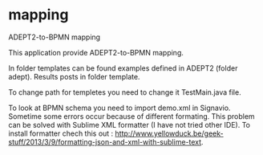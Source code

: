 mapping
=======

ADEPT2-to-BPMN mapping

This application provide ADEPT2-to-BPMN mapping.

In folder templates can be found examples defined in ADEPT2 (folder adept).
Results posts in folder template. 

To change path for templetes you need to change it TestMain.java file.

To look at BPMN schema you need to import demo.xml in Signavio.
Sometime some errors occur because of different formating.
This problem can be solved with Sublime XML formatter (I have not tried other IDE). 
To install formatter chech this out : http://www.yellowduck.be/geek-stuff/2013/3/9/formatting-json-and-xml-with-sublime-text.

